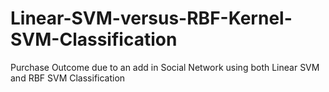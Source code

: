 # Linear-SVM-versus-RBF-Kernel-SVM-Classification
Purchase Outcome due to an add in Social Network using both Linear SVM and RBF SVM Classification
